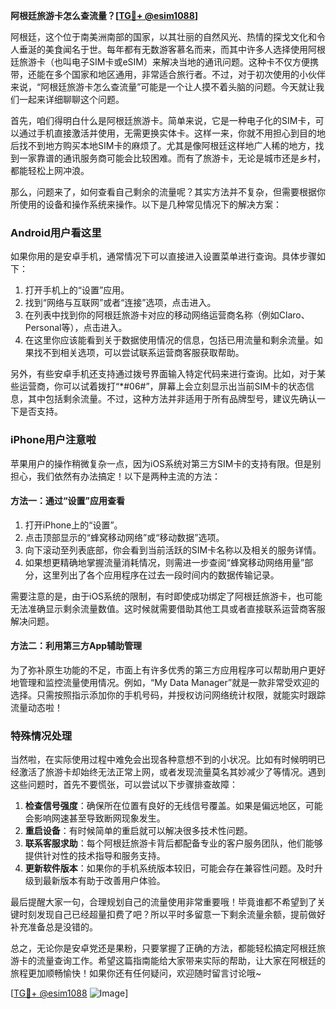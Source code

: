 **阿根廷旅游卡怎么查流量？[[TG💪+ @esim1088](https://t.me/s/esim1088)]**

阿根廷，这个位于南美洲南部的国家，以其壮丽的自然风光、热情的探戈文化和令人垂涎的美食闻名于世。每年都有无数游客慕名而来，而其中许多人选择使用阿根廷旅游卡（也叫电子SIM卡或eSIM）来解决当地的通讯问题。这种卡不仅方便携带，还能在多个国家和地区通用，非常适合旅行者。不过，对于初次使用的小伙伴来说，“阿根廷旅游卡怎么查流量”可能是一个让人摸不着头脑的问题。今天就让我们一起来详细聊聊这个问题。

首先，咱们得明白什么是阿根廷旅游卡。简单来说，它是一种电子化的SIM卡，可以通过手机直接激活并使用，无需更换实体卡。这样一来，你就不用担心到目的地后找不到地方购买本地SIM卡的麻烦了。尤其是像阿根廷这样地广人稀的地方，找到一家靠谱的通讯服务商可能会比较困难。而有了旅游卡，无论是城市还是乡村，都能轻松上网冲浪。

那么，问题来了，如何查看自己剩余的流量呢？其实方法并不复杂，但需要根据你所使用的设备和操作系统来操作。以下是几种常见情况下的解决方案：

### Android用户看这里

如果你用的是安卓手机，通常情况下可以直接进入设置菜单进行查询。具体步骤如下：

1. 打开手机上的“设置”应用。
2. 找到“网络与互联网”或者“连接”选项，点击进入。
3. 在列表中找到你的阿根廷旅游卡对应的移动网络运营商名称（例如Claro、Personal等），点击进入。
4. 在这里你应该能看到关于数据使用情况的信息，包括已用流量和剩余流量。如果找不到相关选项，可以尝试联系运营商客服获取帮助。

另外，有些安卓手机还支持通过拨号界面输入特定代码来进行查询。比如，对于某些运营商，你可以试着拨打“*#06#”，屏幕上会立刻显示出当前SIM卡的状态信息，其中包括剩余流量。不过，这种方法并非适用于所有品牌型号，建议先确认一下是否支持。

### iPhone用户注意啦

苹果用户的操作稍微复杂一点，因为iOS系统对第三方SIM卡的支持有限。但是别担心，我们依然有办法搞定！以下是两种主流的方法：

#### 方法一：通过“设置”应用查看
1. 打开iPhone上的“设置”。
2. 点击顶部显示的“蜂窝移动网络”或“移动数据”选项。
3. 向下滚动至列表底部，你会看到当前活跃的SIM卡名称以及相关的服务详情。
4. 如果想更精确地掌握流量消耗情况，则需进一步查阅“蜂窝移动网络用量”部分，这里列出了各个应用程序在过去一段时间内的数据传输记录。

需要注意的是，由于iOS系统的限制，有时即使成功绑定了阿根廷旅游卡，也可能无法准确显示剩余流量数值。这时候就需要借助其他工具或者直接联系运营商客服解决问题。

#### 方法二：利用第三方App辅助管理
为了弥补原生功能的不足，市面上有许多优秀的第三方应用程序可以帮助用户更好地管理和监控流量使用情况。例如，“My Data Manager”就是一款非常受欢迎的选择。只需按照指示添加你的手机号码，并授权访问网络统计权限，就能实时跟踪流量动态啦！

### 特殊情况处理

当然啦，在实际使用过程中难免会出现各种意想不到的小状况。比如有时候明明已经激活了旅游卡却始终无法正常上网，或者发现流量莫名其妙减少了等情况。遇到这些问题时，首先不要慌张，可以尝试以下步骤排查故障：

1. **检查信号强度**：确保所在位置有良好的无线信号覆盖。如果是偏远地区，可能会影响网速甚至导致断网现象发生。
2. **重启设备**：有时候简单的重启就可以解决很多技术性问题。
3. **联系客服求助**：每个阿根廷旅游卡背后都配备专业的客户服务团队，他们能够提供针对性的技术指导和服务支持。
4. **更新软件版本**：如果你的手机系统版本较旧，可能会存在兼容性问题。及时升级到最新版本有助于改善用户体验。

最后提醒大家一句，合理规划自己的流量使用非常重要哦！毕竟谁都不希望到了关键时刻发现自己已经超量扣费了吧？所以平时多留意一下剩余流量余额，提前做好补充准备总是没错的。

总之，无论你是安卓党还是果粉，只要掌握了正确的方法，都能轻松搞定阿根廷旅游卡的流量查询工作。希望这篇指南能给大家带来实际的帮助，让大家在阿根廷的旅程更加顺畅愉快！如果你还有任何疑问，欢迎随时留言讨论哦~

[[TG💪+ @esim1088](https://t.me/s/esim1088) ![Image](https://i.postimg.cc/4NQfJmqS/Snipaste-2025-05-13-00-14-12.png)]